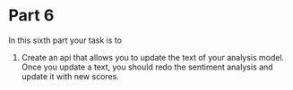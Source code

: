 # Part 6

In this sixth part your task is to
1. Create an api that allows you to update the text of your analysis model. Once you update a text, you should redo the sentiment analysis and update it with new scores.
